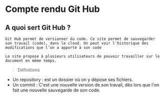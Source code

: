 # Compte rendu Git Hub
## A quoi sert Git Hub ?
``` Git Hub permet de versionner du code. Ce site permet de sauvegarder son travail (code), dans le cloud. On peut voir l'historique des modifications que l’on a apporté à son code ```

``` Le site propose à plusieurs utilisateurs de pouvoir travailler sur le document en même temps. ```

> Définitions
- Un repository : est un dossier où on y dépose ses fichiers.
- Un commit : C'est une nouvelle version de son travail, dès lors que l'on fait une nouvelle sauvegarde de son code.
